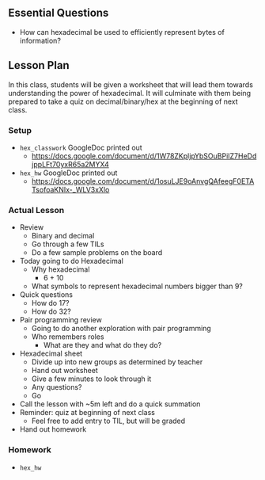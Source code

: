 ## Essential Questions

- How can hexadecimal be used to efficiently represent bytes of information?

## Lesson Plan

In this class, students will be given a worksheet that will lead them towards
understanding the power of hexadecimal. It will culminate with them being
prepared to take a quiz on decimal/binary/hex at the beginning of next class.

### Setup

- `hex_classwork` GoogleDoc printed out
    - https://docs.google.com/document/d/1W78ZKpljpYbSOuBPiIZ7HeDdjppLFt70yxR65a2MYX4
- `hex_hw` GoogleDoc printed out
    - https://docs.google.com/document/d/1osuLJE9oAnvgQAfeegF0ETATsofoaKNIx-_WLV3xXlo

### Actual Lesson

- Review
    - Binary and decimal
    - Go through a few TILs
    - Do a few sample problems on the board
- Today going to do Hexadecimal
    - Why hexadecimal
        - 6 + 10
    - What symbols to represent hexadecimal numbers bigger than 9?
- Quick questions
    - How do 17?
    - How do 32?
- Pair programming review
    - Going to do another exploration with pair programming
    - Who remembers roles
        - What are they and what do they do?
- Hexadecimal sheet
    - Divide up into new groups as determined by teacher
    - Hand out worksheet
    - Give a few minutes to look through it
    - Any questions?
    - Go
- Call the lesson with ~5m left and do a quick summation
- Reminder: quiz at beginning of next class
    - Feel free to add entry to TIL, but will be graded
- Hand out homework

### Homework

- `hex_hw`
